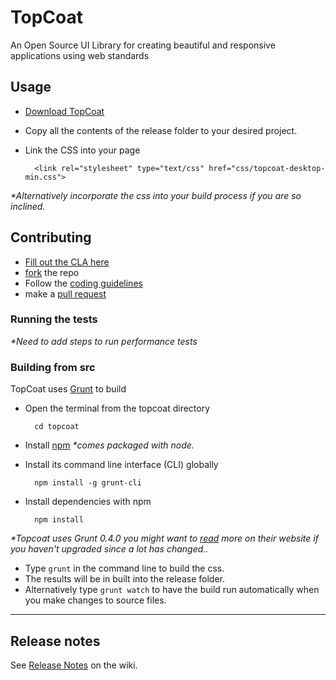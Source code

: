 # TopCoat
An Open Source UI Library for creating beautiful and responsive applications using web standards

## Usage

* [Download TopCoat](http://github.com/topcoat/topcoat/tags)

* Copy all the contents of the release folder to your desired project.
* Link the CSS into your page

        <link rel="stylesheet" type="text/css" href="css/topcoat-desktop-min.css">

_*Alternatively incorporate the css into your build process if you are so
inclined._

## Contributing

* [Fill out the CLA here](http://topcoat.io/topcoat/dev/topcoat-cla.html)
* [fork](https://help.github.com/articles/fork-a-repo) the repo
* Follow the [coding guidelines](https://github.com/topcoat/topcoat/wiki/Coding-Guidelines)
* make a [pull request](https://help.github.com/articles/using-pull-requests)

### Running the tests

 _*Need to add steps to run performance tests_

### Building from src

TopCoat uses [Grunt](http://gruntjs.com/) to build

* Open the terminal from the topcoat directory

        cd topcoat

* Install [npm](http://nodejs.org/download/)
_*comes packaged with node._
* Install its command line interface (CLI) globally

        npm install -g grunt-cli

* Install dependencies with npm

        npm install


_*Topcoat uses Grunt 0.4.0 you might want to [read](http://gruntjs.com/getting-started) more on their website if you haven't upgraded since a lot has changed.._

* Type `grunt` in the command line to build the css.
* The results will be in built into the release folder.
* Alternatively type `grunt watch` to have the build run automatically when you make changes to
source files.

---

## Release notes
See [Release Notes](https://github.com/topcoat/topcoat/wiki/Release-Notes) on the wiki.
